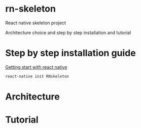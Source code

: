 # rn-skeleton
React native skeleton project

Architecture choice and step by step installation and tutorial

# Step by step installation guide

[Getting start with react native](https://facebook.github.io/react-native/docs/getting-started.html)

```Bash
react-native init RNskeleton
```

# Architecture

# Tutorial
